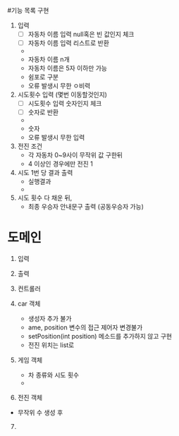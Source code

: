 #기능 목록 구현
1. 입력
   - [ ] 자동차 이름 입력 null혹은 빈 값인지 체크
   - [ ] 자동차 이름 입력 리스트로 반환
   - 
    - 자동차 이름 n개
    - 자동차 이름은 5자 이하만 가능
    - 쉼포로 구분
    - 오류 발생시 무한 ㅇ비력
2. 시도횟수 입력 (몇번 이동할것인지)
   - [ ] 시도횟수 입력 숫자인지 체크
   - [ ] 숫자로 반환
   - 
   - 숫자 
   - 오류 발생시 무한 입력
3. 전진 조건
   - 각 자동차 0~9사이 무작위 값 구한뒤
   - 4 이상인 경우에만 전진 1
4. 시도 1번 당 결과 출력
   - 실행결과
   - 
5. 시도 횟수 다 채운 뒤,
   - 최종 우승자 안내문구 출력 (공동우승자 가능)


# 도메인
1. 입력
2. 출력
3. 컨트롤러
4. car 객체 
   - 생성자 추가 불가
   - ame, position 변수의 접근 제어자 변경불가
   - setPosition(int position) 메소드를 추가하지 않고 구현
   - 전진 위치는 list로 

5. 게임 객체
   - 차 종류와 시도 횟수 
   - 
6. 전진 객체
- 무작위 수 생성 후
7. 
